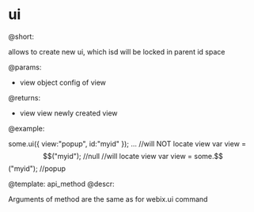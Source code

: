 ui
=============


@short:

allows to create new ui, which isd will be locked in parent id space
	

@params:
- view		object		config of view


@returns:
- view		view		newly created view

@example:

some.ui({ view:"popup", id:"myid" });
...
//will NOT locate view
var view = $$("myid"); //null
//will locate view
var view = some.$$("myid");	//popup




@template:	api_method
@descr:


Arguments of method are the same as for webix.ui command